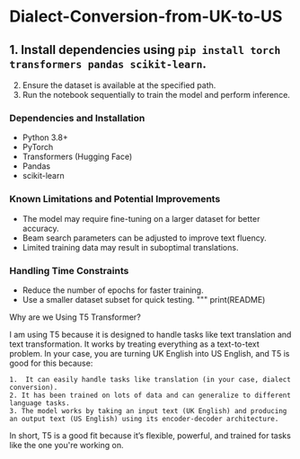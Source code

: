 # Dialect-Conversion-from-UK-to-US

## 1. Install dependencies using `pip install torch transformers pandas scikit-learn`.
2. Ensure the dataset is available at the specified path.
3. Run the notebook sequentially to train the model and perform inference.

### Dependencies and Installation
- Python 3.8+
- PyTorch
- Transformers (Hugging Face)
- Pandas
- scikit-learn

### Known Limitations and Potential Improvements
- The model may require fine-tuning on a larger dataset for better accuracy.
- Beam search parameters can be adjusted to improve text fluency.
- Limited training data may result in suboptimal translations.

### Handling Time Constraints
- Reduce the number of epochs for faster training.
- Use a smaller dataset subset for quick testing.
"""
print(README)

Why are we Using T5 Transformer?

I am using T5 because it is designed to handle tasks like text translation and text transformation. It works by treating everything as a text-to-text problem. In your case, you are turning UK English into US English, and T5 is good for this because:

    1.  It can easily handle tasks like translation (in your case, dialect conversion).
    2. It has been trained on lots of data and can generalize to different language tasks.
    3. The model works by taking an input text (UK English) and producing an output text (US English) using its encoder-decoder architecture.

In short, T5 is a good fit because it’s flexible, powerful, and trained for tasks like the one you're working on.
